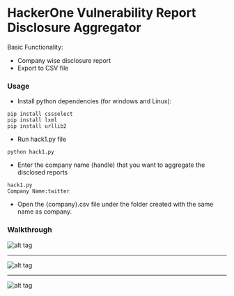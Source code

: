 # HackerOne Vulnerability Report Disclosure Aggregator

Basic Functionality:

 * Company wise disclosure report
 * Export to CSV file



### Usage

   - Install python dependencies (for windows and Linux):

```
pip install cssselect
pip install lxml
pip install urllib2
```

   - Run hack1.py file
```
python hack1.py
```

   - Enter the company name (handle) that you want to aggregate the disclosed reports

```
hack1.py
Company Name:twitter
```

   - Open the {company}.csv file under the folder created with the same name as company.

### Walkthrough

![alt tag](http://i.imgur.com/xWj8htp.gif)
 _____
![alt tag](http://i.imgur.com/qBdhQJ9.gif)   
_____
![alt tag](http://i.imgur.com/3yUZOnS.gif)   
